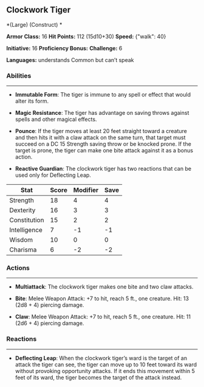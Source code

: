 ## Clockwork Tiger
*(Large) (Construct) *

**Armor Class:** 16
**Hit Points:** 112 (15d10+30)
**Speed:** {"walk": 40}

**Initiative:** 16
**Proficiency Bonus:**
**Challenge:** 6

**Languages:** understands Common but can’t speak

### Abilities
 --- 
- **Immutable Form**: The tiger is immune to any spell or effect that would alter its form.

- **Magic Resistance**: The tiger has advantage on saving throws against spells and other magical effects.

- **Pounce**: If the tiger moves at least 20 feet straight toward a creature and then hits it with a claw attack on the same turn, that target must succeed on a DC 15 Strength saving throw or be knocked prone. If the target is prone, the tiger can make one bite attack against it as a bonus action.

- **Reactive Guardian**: The clockwork tiger has two reactions that can be used only for Deflecting Leap.



| Stat | Score | Modifier | Save |
| ---- | ---- | ---- | ---- |
| Strength | 18 | 4 | 4 |
| Dexterity | 16 | 3 | 3 |
| Constitution | 15 | 2 | 2 |
| Intelligence | 7 | -1 | -1 |
| Wisdom | 10 | 0 | 0 |
| Charisma | 6 | -2 | -2 |

### Actions
 --- 
- **Multiattack**: The clockwork tiger makes one bite and two claw attacks.

- **Bite**: Melee Weapon Attack: +7 to hit, reach 5 ft., one creature. Hit: 13 (2d8 + 4) piercing damage.

- **Claw**: Melee Weapon Attack: +7 to hit, reach 5 ft., one creature. Hit: 11 (2d6 + 4) piercing damage.

### Reactions
 --- 
- **Deflecting Leap**: When the clockwork tiger’s ward is the target of an attack the tiger can see, the tiger can move up to 10 feet toward its ward without provoking opportunity attacks. If it ends this movement within 5 feet of its ward, the tiger becomes the target of the attack instead.

